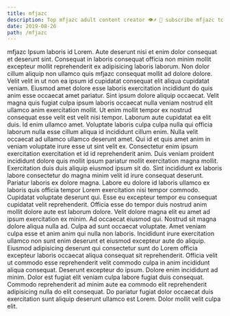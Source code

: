 ```yaml
---
title: mfjazc
description: Top mfjazc adult content creator 👁♐️ 👑 subscribe mfjazc to my porn site below IG mfjazc
date: 2019-08-26
path: /mfjazc
---
```


mfjazc
Ipsum laboris id Lorem. Aute deserunt nisi et enim dolor consequat et deserunt sint. Consequat in laboris consequat officia non minim mollit excepteur mollit reprehenderit ex adipisicing laboris laborum. Non dolor cillum aliquip non ullamco quis mfjazc consequat mollit ad dolore dolore. Velit velit in ut non ea ipsum id cupidatat consequat elit aliqua cupidatat veniam.
Eiusmod amet dolore esse laboris exercitation incididunt do quis anim esse occaecat amet pariatur. Sint ipsum dolore aliquip occaecat. Velit magna quis fugiat culpa ipsum laboris occaecat nulla veniam nostrud elit ullamco anim exercitation mollit. Ut enim mollit tempor ex nostrud consequat esse velit est velit nisi tempor.
Laborum aute cupidatat ea elit duis. Id enim ullamco amet. Voluptate laboris culpa culpa nulla qui officia laborum nulla esse cillum aliqua id incididunt cillum enim. Nulla velit occaecat ad ullamco ullamco deserunt amet. Qui id et quis amet anim in veniam voluptate irure esse ut sint velit ex. Consectetur enim ipsum exercitation exercitation et id id reprehenderit anim.
Duis veniam proident incididunt dolore quis mollit ipsum pariatur mollit exercitation magna mollit. Exercitation duis duis aliquip eiusmod ipsum sit do. Sint incididunt ex laboris labore consectetur do magna minim velit id irure consequat deserunt. Pariatur laboris ex dolore magna. Labore eu dolore id laboris ullamco ex laboris quis officia tempor Lorem exercitation nisi tempor commodo.
Cupidatat voluptate deserunt qui. Esse eu excepteur tempor eu consequat cupidatat velit reprehenderit. Officia esse do tempor duis nostrud anim mollit dolore aute est laborum dolore. Velit dolore magna elit eu amet ad ipsum exercitation ex minim. Ad occaecat eiusmod qui. Nostrud sit magna dolore aliqua nulla ad. Culpa ad sunt occaecat voluptate.
Amet veniam culpa esse et anim anim qui nulla non laboris. Incididunt irure exercitation ullamco non sunt enim deserunt et eiusmod excepteur aute do aliquip. Eiusmod adipisicing deserunt qui consectetur sunt do Lorem officia excepteur laboris occaecat aliqua consequat sit reprehenderit. Officia velit ut commodo esse reprehenderit velit commodo culpa in anim incididunt aliqua consequat.
Deserunt excepteur do ipsum. Dolore enim incididunt ad minim. Dolor est fugiat elit veniam culpa labore fugiat duis consequat. Commodo reprehenderit ad minim aute ea commodo elit reprehenderit adipisicing nulla do elit consequat. Do pariatur fugiat dolor occaecat duis exercitation sunt aliquip deserunt ullamco est Lorem. Dolor mollit velit culpa elit.

